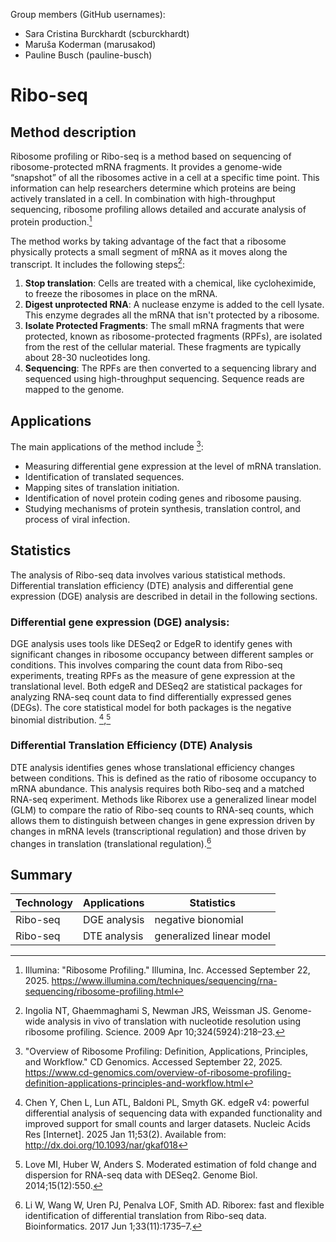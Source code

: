 Group members (GitHub usernames):

- Sara Cristina Burckhardt (scburckhardt)
- Maruša Koderman (marusakod)
- Pauline Busch (pauline-busch)

# Ribo-seq

## Method description

Ribosome profiling or Ribo-seq is a method based on sequencing of ribosome-protected mRNA fragments. It provides a genome-wide “snapshot” of all the ribosomes active in a cell at a specific time point. This information can help researchers determine which proteins are being actively translated in a cell. In combination with high-throughput sequencing, ribosome profiling allows detailed and accurate analysis of protein production.[^1]

The method works by taking advantage of the fact that a ribosome physically protects a small segment of mRNA as it moves along the transcript. It includes the following steps[^2]:

1. **Stop translation**: Cells are treated with a chemical, like cycloheximide, to freeze the ribosomes in place on the mRNA.
2. **Digest unprotected RNA**: A nuclease enzyme is added to the cell lysate. This enzyme degrades all the mRNA that isn't protected by a ribosome.
3. **Isolate Protected Fragments**: The small mRNA fragments that were protected, known as ribosome-protected fragments (RPFs), are isolated from the rest of the cellular material. These fragments are typically about 28-30 nucleotides long.
4. **Sequencing**: The RPFs are then converted to a sequencing library and sequenced using high-throughput sequencing. Sequence reads are mapped to the genome.

## Applications

The main applications of the method include [^3]:
- Measuring differential gene expression at the level of mRNA translation.
- Identification of translated sequences.
- Mapping sites of translation initiation.
- Identification of novel protein coding genes and ribosome pausing.
- Studying mechanisms of protein synthesis, translation control, and process of viral infection.

## Statistics

The analysis of Ribo-seq data involves various statistical methods. Differential translation efficiency (DTE) analysis and differential gene expression (DGE) analysis are described in detail in the following sections.

### Differential gene expression (DGE) analysis: 

DGE analysis uses tools like DESeq2 or EdgeR to identify genes with significant changes in ribosome occupancy between different samples or conditions. This involves comparing the count data from Ribo-seq experiments, treating RPFs as the measure of gene expression at the translational level. Both edgeR and DESeq2 are statistical packages for analyzing RNA-seq count data to find differentially expressed genes (DEGs). The core statistical model for both packages is the negative binomial distribution. [^4],[^5]

### Differential Translation Efficiency (DTE) Analysis

DTE analysis identifies genes whose translational efficiency changes between conditions. This is defined as the ratio of ribosome occupancy to mRNA abundance. This analysis requires both Ribo-seq and a matched RNA-seq experiment. Methods like Riborex use a generalized linear model (GLM) to compare the ratio of Ribo-seq counts to RNA-seq counts, which allows them to distinguish between changes in gene expression driven by changes in mRNA levels (transcriptional regulation) and those driven by changes in translation (translational regulation).[^6]

## Summary

| Technology | Applications | Statistics |
| ---------- | ------------ | ---------- |
| Ribo-seq   | DGE analysis | negative bionomial |
| Ribo-seq   | DTE analysis | generalized linear model |


<!-- citations -->

[^1]: Illumina: "Ribosome Profiling." Illumina, Inc. Accessed September 22, 2025. https://www.illumina.com/techniques/sequencing/rna-sequencing/ribosome-profiling.html
[^2]: Ingolia NT, Ghaemmaghami S, Newman JRS, Weissman JS. Genome-wide analysis in vivo of translation with nucleotide resolution using ribosome profiling. Science. 2009 Apr 10;324(5924):218–23.
[^3]: "Overview of Ribosome Profiling: Definition, Applications, Principles, and Workflow." CD Genomics. Accessed September 22, 2025. https://www.cd-genomics.com/overview-of-ribosome-profiling-definition-applications-principles-and-workflow.html
[^4]: Chen Y, Chen L, Lun ATL, Baldoni PL, Smyth GK. edgeR v4: powerful differential analysis of sequencing data with expanded functionality and improved support for small counts and larger datasets. Nucleic Acids Res [Internet]. 2025 Jan 11;53(2). Available from: http://dx.doi.org/10.1093/nar/gkaf018
[^5]: Love MI, Huber W, Anders S. Moderated estimation of fold change and dispersion for RNA-seq data with DESeq2. Genome Biol. 2014;15(12):550.
[^6]: Li W, Wang W, Uren PJ, Penalva LOF, Smith AD. Riborex: fast and flexible identification of differential translation from Ribo-seq data. Bioinformatics. 2017 Jun 1;33(11):1735–7.